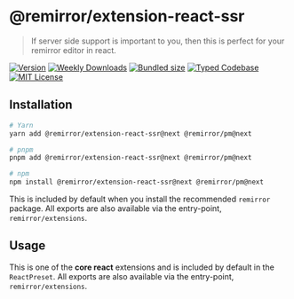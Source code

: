 # @remirror/extension-react-ssr

> If server side support is important to you, then this is perfect for your remirror editor in react.

[![Version][version]][npm] [![Weekly Downloads][downloads-badge]][npm] [![Bundled size][size-badge]][size] [![Typed Codebase][typescript]](#) [![MIT License][license]](#)

[version]: https://flat.badgen.net/npm/v/@remirror/extension-react-ssr/next
[npm]: https://npmjs.com/package/@remirror/extension-react-ssr/v/next
[license]: https://flat.badgen.net/badge/license/MIT/purple
[size]: https://bundlephobia.com/result?p=@remirror/extension-react-ssr@next
[size-badge]: https://flat.badgen.net/bundlephobia/minzip/@remirror/extension-react-ssr@next
[typescript]: https://flat.badgen.net/badge/icon/TypeScript?icon=typescript&label
[downloads-badge]: https://badgen.net/npm/dw/@remirror/extension-react-ssr/red?icon=npm

## Installation

```bash
# Yarn
yarn add @remirror/extension-react-ssr@next @remirror/pm@next

# pnpm
pnpm add @remirror/extension-react-ssr@next @remirror/pm@next

# npm
npm install @remirror/extension-react-ssr@next @remirror/pm@next
```

This is included by default when you install the recommended `remirror` package. All exports are also available via the entry-point, `remirror/extensions`.

## Usage

This is one of the **core react** extensions and is included by default in the `ReactPreset`. All exports are also available via the entry-point, `remirror/extensions`.
